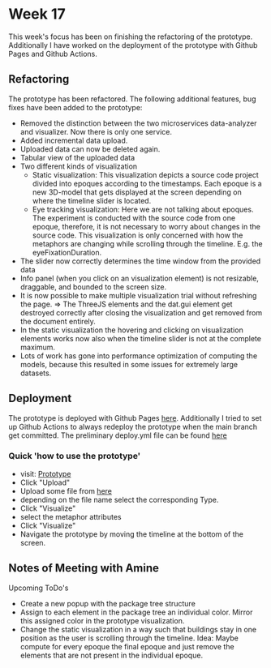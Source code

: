 # Week 17
This week's focus has been on finishing the refactoring of the prototype. Additionally I have worked on the deployment of the prototype with Github Pages and Github Actions.

## Refactoring
The prototype has been refactored. The following additional features, bug fixes have been added to the prototype:
* Removed the distinction between the two microservices data-analyzer and visualizer. Now there is only one service.
* Added incremental data upload.
* Uploaded data can now be deleted again.
* Tabular view of the uploaded data
* Two different kinds of visualization
   * Static visualization: This visualization depicts a source code project divided into epoques according to the timestamps. Each epoque is a new 3D-model that gets displayed at the screen depending on where the timeline slider is located.
   * Eye tracking visualization: Here we are not talking about epoques. The experiment is conducted with the source code from one epoque, therefore, it is not necessary to worry about changes in the source code. This visualization is only concerned with how the metaphors are changing while scrolling through the timeline. E.g. the eyeFixationDuration.
* The slider now correctly determines the time window from the provided data
* Info panel (when you click on an visualization element) is not resizable, draggable, and bounded to the screen size.
* It is now possible to make multiple visualization trial without refreshing the page. => The ThreeJS elements and the dat.gui element get destroyed correctly after closing the visualization and get removed from the document entirely.
* In the static visualization the hovering and clicking on visualization elements works now also when the timeline slider is not at the complete maximum.
* Lots of work has gone into performance optimization of computing the models, because this resulted in some issues for extremely large datasets.

## Deployment
The prototype is deployed with Github Pages [here](https://jonaslanzlinger.github.io/software-city-project/).
Additionally I tried to set up Github Actions to always redeploy the prototype when the main branch get committed.
The preliminary deploy.yml file can be found [here](./.github/workflows/deploy.yml)

### Quick 'how to use the prototype'
* visit: [Prototype](https://jonaslanzlinger.github.io/software-city-project/)
* Click "Upload"
* Upload some file from [here](https://github.com/jonaslanzlinger/software-city-project/tree/main/application/data)
* depending on the file name select the corresponding Type.
* Click "Visualize"
* select the metaphor attributes
* Click "Visualize"
* Navigate the prototype by moving the timeline at the bottom of the screen.

## Notes of Meeting with Amine
Upcoming ToDo's
* Create a new popup with the package tree structure
* Assign to each element in the package tree an individual color. Mirror this assigned color in the prototype visualization.
* Change the static visualization in a way such that buildings stay in one position as the user is scrolling through the timeline. Idea: Maybe compute for every epoque the final epoque and just remove the elements that are not present in the individual epoque.